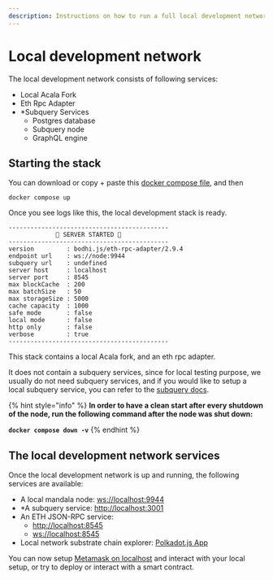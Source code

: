 ```yaml
---
description: Instructions on how to run a full local development network
---
```


# Local development network

The local development network consists of following services:

* Local Acala Fork
* Eth Rpc Adapter
* \*Subquery Services
  * Postgres database
  * Subquery node
  * GraphQL engine

## Starting the stack
You can download or copy + paste this [docker compose file](https://github.com/AcalaNetwork/bodhi.js/blob/master/docker-compose.yml), and then

```
docker compose up
```

Once you see logs like this, the local development stack is ready.

```
--------------------------------------------
             🚀 SERVER STARTED 🚀
--------------------------------------------
version         : bodhi.js/eth-rpc-adapter/2.9.4
endpoint url    : ws://node:9944
subquery url    : undefined
server host     : localhost
server port     : 8545
max blockCache  : 200
max batchSize   : 50
max storageSize : 5000
cache capacity  : 1000
safe mode       : false
local mode      : false
http only       : false
verbose         : true
--------------------------------------------
```

This stack contains a local Acala fork, and an eth rpc adapter.

It does not contain a subquery services, since for local testing purpose, we usually do not need subquery services, and if you would like to setup a local subquery service, you can refer to the [subquery docs](https://github.com/AcalaNetwork/bodhi.js/tree/master/packages/evm-subql#run-with-docker).

{% hint style="info" %}
**In order to have a clean start after every shutdown of the node, run the following command after the node was shut down:**

**`docker compose down -v`**
{% endhint %}

## The local development network services
Once the local development network is up and running, the following services are available:

* A local mandala node: [ws://localhost:9944](ws://localhost:9944)
* \*A subquery service: [http://localhost:3001](http://localhost:3001)
* An ETH JSON-RPC service:
  * [http://localhost:8545](http://localhost:8545)
  * [ws://localhost:8545](ws://localhost:8545)
* Local network substrate chain explorer: [Polkadot.js App](https://polkadot.js.org/apps/?rpc=ws%3A%2F%2Flocalhost%3A9944%2Fws#/explorer)

You can now setup [Metamask on localhost](../../tooling/metamask/#localhost) and interact with your local setup, or try to deploy or interact with a smart contract.
